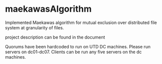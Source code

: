 # maekawasAlgorithm
Implemented Maekawas algorithm for mutual exclusion over distributed file system at granularity of files.

project description can be found in the document


Quorums have been hardcoded to run on UTD DC machines. 
Please run servers on dc01-dc07. 
Clients can be run any five servers on the dc machines.

